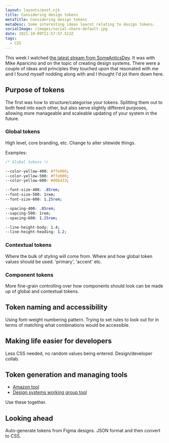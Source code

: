```yaml
---
layout: layouts/post.njk
title: Considering design tokens
metaTitle: Considering design tokens
metaDesc: Some interesting ideas learnt relating to design tokens.
socialImage: /images/social-share-default.jpg
date: 2021-10-09T11:57:57.513Z
tags:
  - CSS
---
```

This week I watched [the latest stream from SomeAnticsDev](https://www.twitch.tv/videos/1168203379). It was with Mike Aparicino and on the topic of creating design systems. There were a couple of ideas and principles they touched upon that resonated with me and I found myself nodding along with and I thought I'd jot them down here.

## Purpose of tokens
The first was how to structure/categorise your tokens. Splitting them out to both feed into each other, but also serve slightly different purposes, allowing more manageable and scaleable updating of your system in the future.

### Global tokens
High level, core branding, etc. Change to alter sitewide things.

Examples:

```css
/* Global tokens */

--color-yellow-400: #ffe900;
--color-yellow-500: #ffe000;
--color-yellow-600: #d0bd33;

--font-size-400: .85rem;
--font-size-500: 1rem;
--font-size-600: 1.25rem;

--spacing-400: .85rem;
--sapcing-500: 1rem;
--spacing-600: 1.25rem;

--line-height-body: 1.4;
--line-height-heading: 1.2;
```

### Contextual tokens
Where the bulk of styling will come from. Where and how global token values should be used. 'primary', 'accent' etc.

### Component tokens
More fine-grain controlling over how components should look can be made up of global and contextual tokens.

## Token naming and accessibility
Using font-weight numbering pattern. Trying to set rules to look out for in terms of matching what combinations would be accessible.

## Making life easier for developers
Less CSS needed, no random values being entered. Design/developer collab.

## Token generation and managing tools
- [Amazon tool](https://amzn.github.io/style-dictionary/#/)
- [Design systems working group tool](https://github.com/design-tokens/community-group)

Use these together.

## Looking ahead
Auto-generate tokens from Figma designs. JSON format and then convert to CSS.
